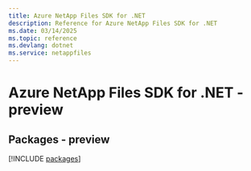 ```yaml
---
title: Azure NetApp Files SDK for .NET
description: Reference for Azure NetApp Files SDK for .NET
ms.date: 03/14/2025
ms.topic: reference
ms.devlang: dotnet
ms.service: netappfiles
---
```

# Azure NetApp Files SDK for .NET - preview
## Packages - preview
[!INCLUDE [packages](netapp-files-index.md)]